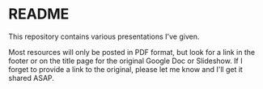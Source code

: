 # README
This repository contains various presentations I've given.

Most resources will only be posted in PDF format, but look for a link in the footer or on the title page for the original Google Doc or Slideshow. If I forget to provide a link to the original, please let me know and I'll get it shared ASAP. 
<!--stackedit_data:
eyJoaXN0b3J5IjpbODkxNTY2ODUxXX0=
-->